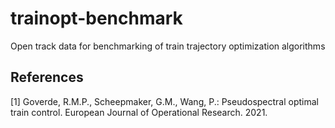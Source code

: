 # trainopt-benchmark
Open track data for benchmarking of train trajectory optimization algorithms

## References

[1] Goverde, R.M.P., Scheepmaker, G.M., Wang, P.: Pseudospectral optimal
train control. European Journal of Operational Research. 2021.